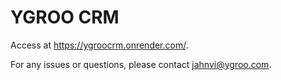 # **YGROO CRM**

Access at https://ygroocrm.onrender.com/.

For any issues or questions, please contact jahnvi@ygroo.com.
